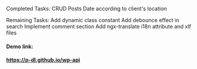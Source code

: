 Completed Tasks:
CRUD Posts
Date according to client's location


Remaining Tasks:
Add dynamic class constant
Add debounce effect in search
Implement comment section
Add ngx-translate i18n attribute and xlf files

#### Demo link:
#### https://p-dl.github.io/wp-api